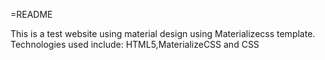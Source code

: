 =README

This is a test website using material design using Materializecss template.
Technologies used include: HTML5,MaterializeCSS and CSS
